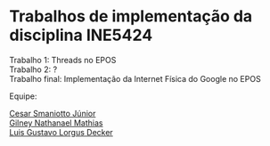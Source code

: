 # Trabalhos de implementação da disciplina INE5424

Trabalho 1: Threads no EPOS\
Trabalho 2: ?\
Trabalho final: Implementação da Internet Física do Google no EPOS

Equipe:

[Cesar Smaniotto Júnior](https://github.com/csmaniottojr)\
[Gilney Nathanael Mathias](https://github.com/nogenem)\
[Luis Gustavo Lorgus Decker](https://github.com/luisdecker)
